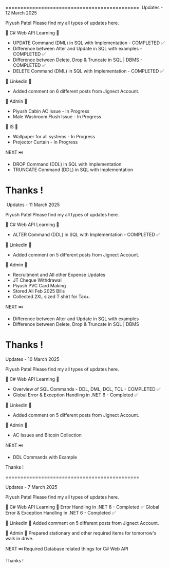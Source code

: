 
=============================================
⁠
Updates - 12 March 2025
 
Piyush Patel Please find my all types of updates here.
 
📌 C# Web API Learning 📌
- UPDATE Command (DML) in SQL with Implementation - COMPLETED ✅
- Difference between Alter and Update in SQL with examples - COMPLETED ✅
- Difference between Delete, Drop & Truncate in SQL | DBMS - COMPLETED ✅
- DELETE Command (DML) in SQL with Implementation - COMPLETED ✅

📌 Linkedin 📌
- Added comment on 6 different posts from Jignect Account.
 
📌 Admin 📌
- Piyush Cabin AC Issue - In Progress
- Male Washroom Flush Issue - In Progress

📌 IS 📌
- Wallpaper for all systems - In Progress
- Projector Curtain - In Progress
 
NEXT ⏭️
- DROP Command (DDL) in SQL with Implementation
- TRUNCATE Command (DDL) in SQL with Implementation


Thanks !
=============================================
⁠
Updates - 11 March 2025
 
Piyush Patel Please find my all types of updates here.
 
📌 C# Web API Learning 📌
- ALTER Command (DDL) in SQL with Implementation - COMPLETED ✅

📌 Linkedin 📌
- Added comment on 5 different posts from Jignect Account.
 
📌 Admin 📌
- Recruitment and All other Expense Updates
- JT Cheque Withdrawal
- Piyush PVC Card Making
- Stored All Feb 2025 Bills
- Collected 2XL sized T shirt for Tax+.
 
NEXT ⏭️
- Difference between Alter and Update in SQL with examples
- Difference between Delete, Drop & Truncate in SQL | DBMS


Thanks !
=============================================
Updates - 10 March 2025
 
Piyush Patel Please find my all types of updates here.
 
📌 C# Web API Learning 📌
- Overview of SQL Commands - DDL, DML, DCL, TCL - COMPLETED ✅
- Global Error & Exception Handling in .NET 6 - Completed ✅

📌 Linkedin 📌
- Added comment on 5 different posts from Jignect Account.
 
📌 Admin 📌
- AC Issues and Bitcoin Collection
 
NEXT ⏭️
- DDL Commands with Example


Thanks !

=============================================

Updates - 7 March 2025
 
Piyush Patel Please find my all types of updates here.
 
📌 C# Web API Learning 📌
Error Handling in .NET 8 - Completed ✅
Global Error & Exception Handling in .NET 6 - Completed ✅

📌 Linkedin 📌
Added comment on 5 different posts from Jignect Account.
 
📌 Admin 📌
Prepared stationary and other required items for tomorrow's walk in drive.
 
NEXT ⏭️
Required Database related things for C# Web API
 
Thanks !
 
 